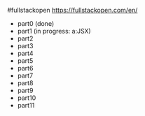 #fullstackopen
https://fullstackopen.com/en/

- part0 (done)
- part1 (in progress: a:JSX)
- part2
- part3
- part4
- part5
- part6
- part7
- part8
- part9
- part10
- part11
